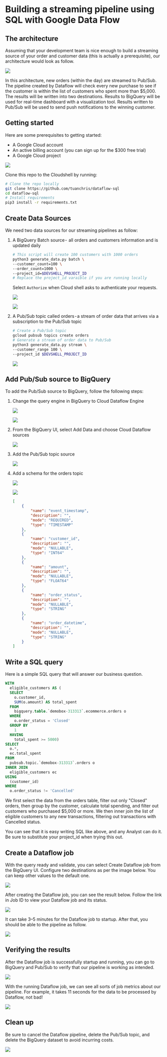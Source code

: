 # Building a streaming pipeline using SQL with Google Data Flow

## The architecture

Assuming that your development team is nice enough to build a streaming source of your order and customer data (this is actually a prerequisite), our architecture would look as follow. 

![](images/2021-07-18-14-25-07.png)

In this architecture, new orders (within the day) are streamed to Pub/Sub. The pipeline created by Dataflow will check every new purchase to see if the customer is within the list of customers who spent more than $5,000. The results will be written into two destinations. Results to BigQuery will be used for real-time dashboard with a visualization tool. Results written to Pub/Sub will be used to send push notifications to the winning customer. 

## Getting started

Here are some prerequisites to getting started: 
* A Google Cloud account
* An active billing account (you can sign up for the $300 free trial) 
* A Google Cloud project

![](images/cloud_shell.gif)


Clone this repo to the Cloudshell by running: 


```bash
# Clone the repo locally
git clone https://github.com/tuanchris/dataflow-sql
cd dataflow-sql
# Install requirements
pip3 install -r requirements.txt
```

## Create Data Sources

We need two data sources for our streaming pipelines as follow: 
1. A BigQuery Batch source -  all orders and customers information and is updated daily

    ``` bash
    # This script will create 100 customers with 1000 orders
    python3 generate_data.py batch \
    --customer_count=100 \
    --order_count=1000 \
    --project_id=$DEVSHELL_PROJECT_ID
    # Replace the project_id varaible if you are running locally
    ```

    Select `Authorize` when Cloud shell asks to authenticate your requests.

    ![](images/2021-07-18-14-27-09.png)

    ![](images/2021-07-18-14-27-30.png)

2. A Pub/Sub topic called orders - a stream of order data that arrives via a subscription to the Pub/Sub topic

    ```bash
    # Create a Pub/Sub topic
    gcloud pubsub topics create orders
    # Generate a stream of order data to Pub/Sub
    python3 generate_data.py stream \
    --customer_range 100 \
    --project_id $DEVSHELL_PROJECT_ID
    ```

    ![](images/pubsub.gif)

## Add Pub/Sub source to BigQuery

To add the Pub/Sub source to BigQuery, follow the following steps:

1. Change the query engine in BigQuery to Cloud Dataflow Engine

    ![](images/2021-07-18-14-34-14.png)

    ![](images/2021-07-18-14-34-20.png)

2. From the BigQuery UI, select Add Data and choose Cloud Dataflow sources

    ![](images/2021-07-18-14-34-29.png)

3. Add the Pub/Sub topic source

    ![](images/2021-07-18-14-34-40.png)

4. Add a schema for the orders topic

    ![](images/2021-07-18-14-34-48.png)

    ![](images/2021-07-18-14-34-54.png)

    ```json
    [
        {
            "name": "event_timestamp",
            "description": "",
            "mode": "REQUIRED",
            "type": "TIMESTAMP"
        },
        {
            "name": "customer_id",
            "description": "",
            "mode": "NULLABLE",
            "type": "INT64"
        },
        {
            "name": "amount",
            "description": "",
            "mode": "NULLABLE",
            "type": "FLOAT64"
        },
        {
            "name": "order_status",
            "description": "",
            "mode": "NULLABLE",
            "type": "STRING"
        },
        {
            "name": "order_datetime",
            "description": "",
            "mode": "NULLABLE",
            "type": "STRING"
        }
    ]
    ```

## Write a SQL query
Here is a simple SQL query that will answer our business question. 

```sql
WITH
  eligible_customers AS (
  SELECT
    o.customer_id,
    SUM(o.amount) AS total_spent
  FROM
    bigquery.table.`demobox-313313`.ecommerce.orders o
  WHERE
    o.order_status = 'Closed'
  GROUP BY
    1
  HAVING
    total_spent >= 5000)
SELECT
  o.*,
  ec.total_spent
FROM
  pubsub.topic.`demobox-313313`.orders o
INNER JOIN
  eligible_customers ec
USING
  (customer_id)
WHERE
  o.order_status != 'Cancelled'
```

We first select the data from the orders table, filter out only "Closed" orders, then group by the customer, calculate total spending, and filter out customers who purchased $5,000 or more. We then inner join the list of eligible customers to any new transactions, filtering out transactions with Cancelled status. 

You can see that it is easy writing SQL like above, and any Analyst can do it. Be sure to substitute your project_id when trying this out. 

## Create a Dataflow job

With the query ready and validate, you can select Create Dataflow job from the BigQuery UI. Configure two destinations as per the image below. You can keep other values to the default one.

![](images/2021-07-18-14-35-46.png)

After creating the Dataflow job, you can see the result below. Follow the link in Job ID to view your Dataflow job and its status. 

![](images/2021-07-18-14-35-55.png)

It can take 3–5 minutes for the Dataflow job to startup. After that, you should be able to the pipeline as follow.

![](images/2021-07-18-14-36-48.png)

## Verifying the results

After the Dataflow job is successfully startup and running, you can go to BigQuery and Pub/Sub to verify that our pipeline is working as intended. 

![](images/2021-07-18-14-37-35.png)

With the running Dataflow job, we can see all sorts of job metrics about our pipeline. For example, it takes 11 seconds for the data to be processed by Dataflow, not bad!

![](images/2021-07-18-14-37-42.png)

## Clean up

Be sure to cancel the Dataflow pipeline, delete the Pub/Sub topic, and delete the BigQuery dataset to avoid incurring costs. 

![](images/2021-07-18-14-37-48.png)

